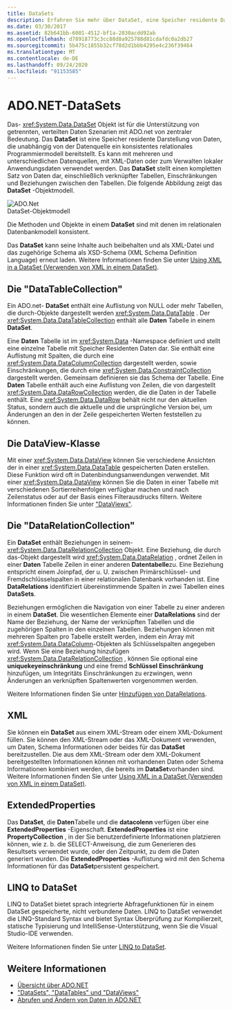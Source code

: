 ```yaml
---
title: DataSets
description: Erfahren Sie mehr über DataSet, eine Speicher residente Datendarstellung, die unabhängig von der Datenquelle in ADO.net ein konsistentes relationales Programmiermodell bereitstellt.
ms.date: 03/30/2017
ms.assetid: 82b641bb-6001-4512-bf1a-2830acdd92ab
ms.openlocfilehash: d78918773c3cc88d8a925788d81cdafdc0a2db27
ms.sourcegitcommit: 5b475c1855b32cf78d2d1bbb4295e4c236f39464
ms.translationtype: MT
ms.contentlocale: de-DE
ms.lasthandoff: 09/24/2020
ms.locfileid: "91153585"
---
```

# <a name="adonet-datasets"></a>ADO.NET-DataSets

Das- <xref:System.Data.DataSet> Objekt ist für die Unterstützung von getrennten, verteilten Daten Szenarien mit ADO.net von zentraler Bedeutung. Das **DataSet** ist eine Speicher residente Darstellung von Daten, die unabhängig von der Datenquelle ein konsistentes relationales Programmiermodell bereitstellt. Es kann mit mehreren und unterschiedlichen Datenquellen, mit XML-Daten oder zum Verwalten lokaler Anwendungsdaten verwendet werden. Das **DataSet** stellt einen kompletten Satz von Daten dar, einschließlich verknüpfter Tabellen, Einschränkungen und Beziehungen zwischen den Tabellen. Die folgende Abbildung zeigt das **DataSet** -Objektmodell.  
  
 ![ADO.Net](./media/ado-1-bpuedev11.png "ado_1_bpuedev11")  
DataSet-Objektmodell  
  
 Die Methoden und Objekte in einem **DataSet** sind mit denen im relationalen Datenbankmodell konsistent.  
  
 Das **DataSet** kann seine Inhalte auch beibehalten und als XML-Datei und das zugehörige Schema als XSD-Schema (XML Schema Definition Language) erneut laden. Weitere Informationen finden Sie unter [Using XML in a DataSet (Verwenden von XML in einem DataSet)](./dataset-datatable-dataview/using-xml-in-a-dataset.md).  
  
## <a name="the-datatablecollection"></a>Die "DataTableCollection"  

 Ein ADO.net- **DataSet** enthält eine Auflistung von NULL oder mehr Tabellen, die durch-Objekte dargestellt werden <xref:System.Data.DataTable> . Der <xref:System.Data.DataTableCollection> enthält alle **Daten** Tabelle in einem **DataSet**.  
  
 Eine **Daten** Tabelle ist im <xref:System.Data> -Namespace definiert und stellt eine einzelne Tabelle mit Speicher Residenten Daten dar. Sie enthält eine Auflistung mit Spalten, die durch eine <xref:System.Data.DataColumnCollection> dargestellt werden, sowie Einschränkungen, die durch eine <xref:System.Data.ConstraintCollection> dargestellt werden. Gemeinsam definieren sie das Schema der Tabelle. Eine **Daten** Tabelle enthält auch eine Auflistung von Zeilen, die von dargestellt <xref:System.Data.DataRowCollection> werden, die die Daten in der Tabelle enthält. Eine <xref:System.Data.DataRow> behält nicht nur den aktuellen Status, sondern auch die aktuelle und die ursprüngliche Version bei, um Änderungen an den in der Zeile gespeicherten Werten feststellen zu können.  
  
## <a name="the-dataview-class"></a>Die DataView-Klasse  

 Mit einer <xref:System.Data.DataView> können Sie verschiedene Ansichten der in einer <xref:System.Data.DataTable> gespeicherten Daten erstellen. Diese Funktion wird oft in Datenbindungsanwendungen verwendet. Mit einer <xref:System.Data.DataView> können Sie die Daten in einer Tabelle mit verschiedenen Sortierreihenfolgen verfügbar machen und nach Zeilenstatus oder auf der Basis eines Filterausdrucks filtern. Weitere Informationen finden Sie unter ["DataViews"](./dataset-datatable-dataview/dataviews.md).  
  
## <a name="the-datarelationcollection"></a>Die "DataRelationCollection"  

 Ein **DataSet** enthält Beziehungen in seinem- <xref:System.Data.DataRelationCollection> Objekt. Eine Beziehung, die durch das-Objekt dargestellt wird <xref:System.Data.DataRelation> , ordnet Zeilen in einer **Daten** Tabelle Zeilen in einer anderen **Datentabelle**zu. Eine Beziehung entspricht einem Joinpfad, der u. U. zwischen Primärschlüssel- und Fremdschlüsselspalten in einer relationalen Datenbank vorhanden ist. Eine **DataRelations** identifiziert übereinstimmende Spalten in zwei Tabellen eines **DataSets**.  
  
 Beziehungen ermöglichen die Navigation von einer Tabelle zu einer anderen in einem **DataSet**. Die wesentlichen Elemente einer **DataRelations** sind der Name der Beziehung, der Name der verknüpften Tabellen und die zugehörigen Spalten in den einzelnen Tabellen. Beziehungen können mit mehreren Spalten pro Tabelle erstellt werden, indem ein Array mit <xref:System.Data.DataColumn>-Objekten als Schlüsselspalten angegeben wird. Wenn Sie eine Beziehung hinzufügen <xref:System.Data.DataRelationCollection> , können Sie optional eine **uniquekeyeinschränkung** und eine fremd **Schlüssel Einschränkung** hinzufügen, um Integritäts Einschränkungen zu erzwingen, wenn Änderungen an verknüpften Spaltenwerten vorgenommen werden.  
  
 Weitere Informationen finden Sie unter [Hinzufügen von DataRelations](./dataset-datatable-dataview/adding-datarelations.md).  
  
## <a name="xml"></a>XML  

 Sie können ein **DataSet** aus einem XML-Stream oder einem XML-Dokument füllen. Sie können den XML-Stream oder das XML-Dokument verwenden, um Daten, Schema Informationen oder beides für das **DataSet** bereitzustellen. Die aus dem XML-Stream oder dem XML-Dokument bereitgestellten Informationen können mit vorhandenen Daten oder Schema Informationen kombiniert werden, die bereits im **DataSet**vorhanden sind. Weitere Informationen finden Sie unter [Using XML in a DataSet (Verwenden von XML in einem DataSet)](./dataset-datatable-dataview/using-xml-in-a-dataset.md).  
  
## <a name="extendedproperties"></a>ExtendedProperties  

 Das **DataSet**, die **Daten**Tabelle und die **datacolenn** verfügen über eine **ExtendedProperties** -Eigenschaft. **ExtendedProperties** ist eine **PropertyCollection** , in der Sie benutzerdefinierte Informationen platzieren können, wie z. b. die SELECT-Anweisung, die zum Generieren des Resultsets verwendet wurde, oder den Zeitpunkt, zu dem die Daten generiert wurden. Die **ExtendedProperties** -Auflistung wird mit den Schema Informationen für das **DataSet**persistent gespeichert.  
  
## <a name="linq-to-dataset"></a>LINQ to DataSet  

 LINQ to DataSet bietet sprach integrierte Abfragefunktionen für in einem DataSet gespeicherte, nicht verbundene Daten. LINQ to DataSet verwendet die LINQ-Standard Syntax und bietet Syntax Überprüfung zur Kompilierzeit, statische Typisierung und IntelliSense-Unterstützung, wenn Sie die Visual Studio-IDE verwenden.  
  
 Weitere Informationen finden Sie unter [LINQ to DataSet](linq-to-dataset.md).  
  
## <a name="see-also"></a>Weitere Informationen

- [Übersicht über ADO.NET](ado-net-overview.md)
- ["DataSets", "DataTables" und "DataViews"](./dataset-datatable-dataview/index.md)
- [Abrufen und Ändern von Daten in ADO.NET](retrieving-and-modifying-data.md)
